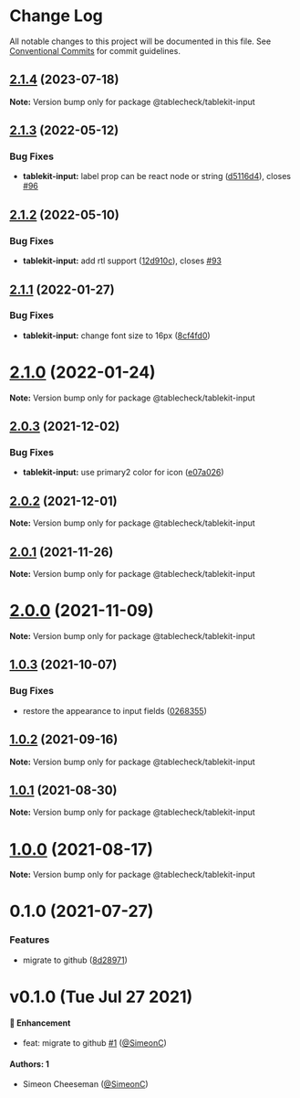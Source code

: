 # Change Log

All notable changes to this project will be documented in this file.
See [Conventional Commits](https://conventionalcommits.org) for commit guidelines.

## [2.1.4](https://github.com/tablecheck/tablekit/compare/@tablecheck/tablekit-input@2.1.3...@tablecheck/tablekit-input@2.1.4) (2023-07-18)

**Note:** Version bump only for package @tablecheck/tablekit-input





## [2.1.3](https://github.com/tablecheck/tablekit/compare/@tablecheck/tablekit-input@2.1.2...@tablecheck/tablekit-input@2.1.3) (2022-05-12)


### Bug Fixes

* **tablekit-input:** label prop can be react node or string ([d5116d4](https://github.com/tablecheck/tablekit/commit/d5116d4dc8e2e87f30154df3885f1236fedcf44b)), closes [#96](https://github.com/tablecheck/tablekit/issues/96)





## [2.1.2](https://github.com/tablecheck/tablekit/compare/@tablecheck/tablekit-input@2.1.1...@tablecheck/tablekit-input@2.1.2) (2022-05-10)


### Bug Fixes

* **tablekit-input:** add rtl support ([12d910c](https://github.com/tablecheck/tablekit/commit/12d910cd8651bd2727083eb84a10ffa9e921ca62)), closes [#93](https://github.com/tablecheck/tablekit/issues/93)





## [2.1.1](https://github.com/tablecheck/tablekit/compare/@tablecheck/tablekit-input@2.1.0...@tablecheck/tablekit-input@2.1.1) (2022-01-27)


### Bug Fixes

* **tablekit-input:** change font size to 16px ([8cf4fd0](https://github.com/tablecheck/tablekit/commit/8cf4fd0bd8954141f15d42a29d40ffc8a864bcb8))





# [2.1.0](https://github.com/tablecheck/tablekit/compare/@tablecheck/tablekit-input@2.0.3...@tablecheck/tablekit-input@2.1.0) (2022-01-24)

**Note:** Version bump only for package @tablecheck/tablekit-input





## [2.0.3](https://github.com/tablecheck/tablekit/compare/@tablecheck/tablekit-input@2.0.2...@tablecheck/tablekit-input@2.0.3) (2021-12-02)


### Bug Fixes

* **tablekit-input:** use primary2 color for icon ([e07a026](https://github.com/tablecheck/tablekit/commit/e07a0268b3ed43fe408601e2a69c28828ce59f2b))





## [2.0.2](https://github.com/tablecheck/tablekit/compare/@tablecheck/tablekit-input@2.0.1...@tablecheck/tablekit-input@2.0.2) (2021-12-01)

**Note:** Version bump only for package @tablecheck/tablekit-input





## [2.0.1](https://github.com/tablecheck/tablekit/compare/@tablecheck/tablekit-input@2.0.0...@tablecheck/tablekit-input@2.0.1) (2021-11-26)

**Note:** Version bump only for package @tablecheck/tablekit-input





# [2.0.0](https://github.com/tablecheck/tablekit/compare/@tablecheck/tablekit-input@1.0.3...@tablecheck/tablekit-input@2.0.0) (2021-11-09)

**Note:** Version bump only for package @tablecheck/tablekit-input





## [1.0.3](https://github.com/tablecheck/tablekit/compare/@tablecheck/tablekit-input@1.0.2...@tablecheck/tablekit-input@1.0.3) (2021-10-07)


### Bug Fixes

* restore the appearance to input fields ([0268355](https://github.com/tablecheck/tablekit/commit/0268355ed1c54bf841a38d7acf3c93b64d218d22))





## [1.0.2](https://github.com/tablecheck/tablekit/compare/@tablecheck/tablekit-input@1.0.1...@tablecheck/tablekit-input@1.0.2) (2021-09-16)

**Note:** Version bump only for package @tablecheck/tablekit-input





## [1.0.1](https://github.com/tablecheck/tablekit/compare/@tablecheck/tablekit-input@1.0.0...@tablecheck/tablekit-input@1.0.1) (2021-08-30)

**Note:** Version bump only for package @tablecheck/tablekit-input





# [1.0.0](https://github.com/tablecheck/tablekit/compare/@tablecheck/tablekit-input@0.1.0...@tablecheck/tablekit-input@1.0.0) (2021-08-17)

**Note:** Version bump only for package @tablecheck/tablekit-input





# 0.1.0 (2021-07-27)


### Features

* migrate to github ([8d28971](https://github.com/tablecheck/tablekit/commit/8d28971175010fcb2a3cd9c48a749e7af1bdc9f9))





# v0.1.0 (Tue Jul 27 2021)

#### 🚀 Enhancement

- feat: migrate to github [#1](https://github.com/tablecheck/tablekit/pull/1) ([@SimeonC](https://github.com/SimeonC))

#### Authors: 1

- Simeon Cheeseman ([@SimeonC](https://github.com/SimeonC))
